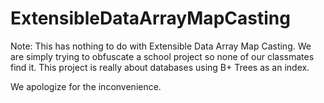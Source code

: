 ExtensibleDataArrayMapCasting
=============================
Note: This has nothing to do with Extensible Data Array Map Casting. We are simply trying to obfuscate a school project
so none of our classmates find it. This project is really about databases using B+ Trees as an index.

We apologize for the inconvenience.
